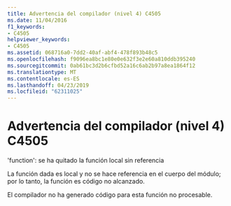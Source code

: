 ```yaml
---
title: Advertencia del compilador (nivel 4) C4505
ms.date: 11/04/2016
f1_keywords:
- C4505
helpviewer_keywords:
- C4505
ms.assetid: 068716a0-7dd2-40af-abf4-478f893b48c5
ms.openlocfilehash: f9096ea8bc1e80e0e632f3e2e60a810ddb395240
ms.sourcegitcommit: 0ab61bc3d2b6cfbd52a16c6ab2b97a8ea1864f12
ms.translationtype: MT
ms.contentlocale: es-ES
ms.lasthandoff: 04/23/2019
ms.locfileid: "62311025"
---
```

# <a name="compiler-warning-level-4-c4505"></a>Advertencia del compilador (nivel 4) C4505

'function': se ha quitado la función local sin referencia

La función dada es local y no se hace referencia en el cuerpo del módulo; por lo tanto, la función es código no alcanzado.

El compilador no ha generado código para esta función no procesable.